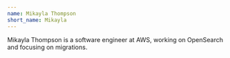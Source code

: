 ```yaml
---
name: Mikayla Thompson
short_name: Mikayla
---
```

Mikayla Thompson is a software engineer at AWS, working on OpenSearch and focusing on migrations.